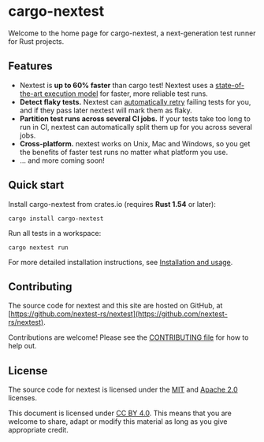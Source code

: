 # cargo-nextest

Welcome to the home page for cargo-nextest, a next-generation test runner for Rust projects.

## Features

* Nextest is **up to 60% faster** than cargo test! Nextest uses a [state-of-the-art execution model](book/how-it-works.md) for faster, more reliable test runs.
* **Detect flaky tests.** Nextest can [automatically retry](book/retries.md) failing tests for you, and if they pass later nextest will mark them as flaky.
* **Partition test runs across several CI jobs.** If your tests take too long to run in CI, nextest can automatically split them up for you across several jobs.
* **Cross-platform.** nextest works on Unix, Mac and Windows, so you get the benefits of faster test runs no matter what platform you use.
* ... and more coming soon!

## Quick start

Install cargo-nextest from crates.io (requires **Rust 1.54** or later):

```
cargo install cargo-nextest
```

Run all tests in a workspace:

```
cargo nextest run
```

For more detailed installation instructions, see [Installation and usage](book/installation.md).

## Contributing

The source code for nextest and this site are hosted on GitHub, at
[https://github.com/nextest-rs/nextest](https://github.com/nextest-rs/nextest).

Contributions are welcome! Please see the [CONTRIBUTING
file](https://github.com/nextest-rs/nextest/blob/main/CONTRIBUTING.md) for how to help out.

## License

The source code for nextest is licensed under the
[MIT](https://github.com/nextest-rs/nextest/blob/main/LICENSE-MIT) and [Apache
2.0](https://github.com/nextest-rs/nextest/blob/main/LICENSE-APACHE) licenses.

This document is licensed under [CC BY 4.0]. This means that you are welcome to share, adapt or
modify this material as long as you give appropriate credit.

[CC BY 4.0]: https://creativecommons.org/licenses/by/4.0/
